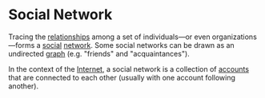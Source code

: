 # Social Network

Tracing the [relationships](/docs/glossary/relationship) among a set of individuals—or even organizations—forms a [social](/docs/glossary/social) [network](/docs/glossary/network). Some social networks can be drawn as an undirected [graph](/docs/glossary/graph) (e.g. "friends" and "acquaintances").

In the context of the [Internet](/docs/glossary/internet), a social network is a collection of [accounts](/docs/glossary/account) that are connected to each other (usually with one account following another).